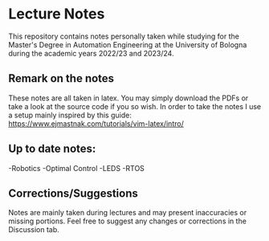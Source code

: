 # Lecture Notes
This repository contains notes personally taken while studying for the Master's Degree in Automation Engineering at the University of Bologna during the academic years 2022/23 and 2023/24. 

## Remark on the notes
These notes are all taken in latex. You may simply download the PDFs or take a look at the source code if you so wish. In order to take the notes I use a setup mainly inspired by this guide:
https://www.ejmastnak.com/tutorials/vim-latex/intro/

## Up to date notes: 
-Robotics
-Optimal Control
-LEDS
-RTOS

## Corrections/Suggestions
Notes are mainly taken during lectures and may present inaccuracies or missing portions. Feel free to suggest any changes or corrections in the Discussion tab.

